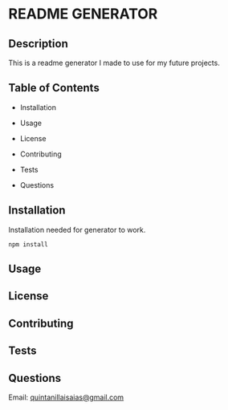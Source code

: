 
# README GENERATOR

## Description 

This is a readme generator I made to use for my future projects.

## Table of Contents

* Installation

* Usage

* License

* Contributing

* Tests

* Questions

## Installation

Installation needed for generator to work.

  ```
  npm install
  ```

## Usage

## License

## Contributing 

## Tests

## Questions

Email: quintanillaisaias@gmail.com




